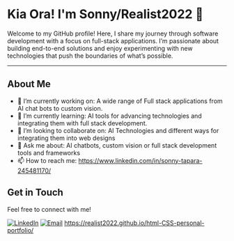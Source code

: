 # Kia Ora! I'm Sonny/Realist2022 👋

Welcome to my GitHub profile! Here, I share my journey through software development with a focus on full-stack applications. I’m passionate about building end-to-end solutions and enjoy experimenting with new technologies that push the boundaries of what’s possible.

---

## About Me

- 🔭 I’m currently working on: A wide range of Full stack applications from AI chat bots to custom vision.
- 🌱 I’m currently learning: AI tools for advancing technologies and integrating them with full stack development.
- 🤝 I’m looking to collaborate on: AI Technologies and different ways for integrating them into web designs
- 💬 Ask me about: AI chatbots, custom vision or full stack development tools and frameworks
- 📫 How to reach me: https://www.linkedin.com/in/sonny-tapara-245481170/


## Get in Touch

Feel free to connect with me!

[![LinkedIn](https://img.shields.io/badge/LinkedIn-%230077B5.svg?logo=linkedin&logoColor=white)]([https://www.linkedin.com/in/sonny-tapara-245481170/])
[![Email](https://img.shields.io/badge/Email-D14836?style=for-the-badge&logo=gmail&logoColor=white)](mailto:[logifixit@gmail.com])
https://realist2022.github.io/html-CSS-personal-portfolio/
